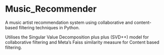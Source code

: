 # Music_Recommender
A music artist recommendation system using collaborative and content-based filtering
techniques in Python.

Utilises the Singular Value Decomposition plus plus (SVD++) model for collaborative filtering and
Meta’s Faiss similarity measure for Content based filtering.
